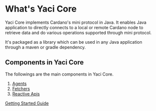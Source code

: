# What's Yaci Core

Yaci Core implements Cardano's mini protocol in Java. It enables Java application to directly connects to a local or
remote Cardano node to retrieve data and do various operations supported through mini protocol.

It's packaged as a library which can be used in any Java application through a maven or gradle dependency.

## Components in Yaci Core

The followings are the main components in Yaci Core. 

1. [Agents](agents.md)
2. [Fetchers](fetchers.md)
3. [Reactive Apis](reactive.md)


[Getting Started Guide](GettingStarted.md)

